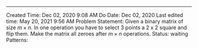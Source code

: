 ---
Created Time: Dec 02, 2020 9:08 AM
Do Date: Dec 02, 2020
Last edited time: May 20, 2021 9:56 AM
Problem Statement: Given a binary matrix of size $m\times n$. In one operation you have to select 3 points a 2 x 2 square and flip them. Make the matrix all zeroes after $m\times n$ operations. 
Status: waiting
Patterns: 
